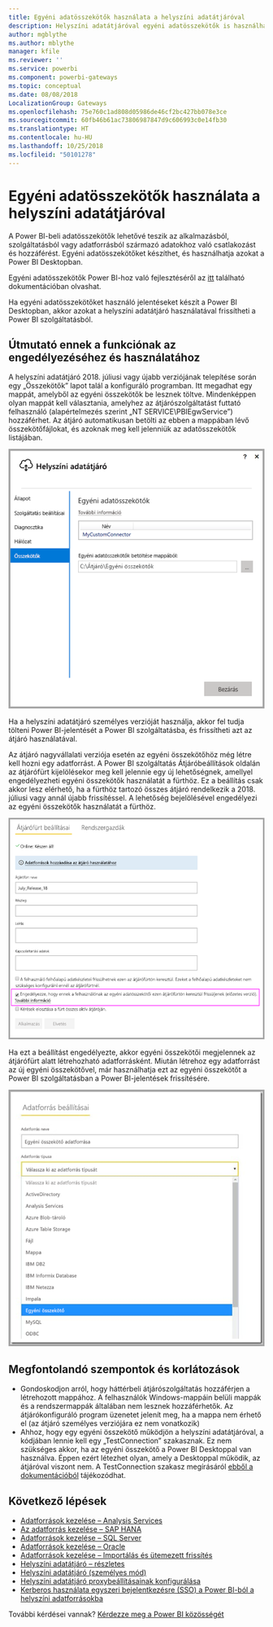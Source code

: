 ```yaml
---
title: Egyéni adatösszekötők használata a helyszíni adatátjáróval
description: Helyszíni adatátjáróval egyéni adatösszekötők is használhatók.
author: mgblythe
ms.author: mblythe
manager: kfile
ms.reviewer: ''
ms.service: powerbi
ms.component: powerbi-gateways
ms.topic: conceptual
ms.date: 08/08/2018
LocalizationGroup: Gateways
ms.openlocfilehash: 75e760c1ad808d05986de46cf2bc427bb078e3ce
ms.sourcegitcommit: 60fb46b61ac73806987847d9c606993c0e14fb30
ms.translationtype: HT
ms.contentlocale: hu-HU
ms.lasthandoff: 10/25/2018
ms.locfileid: "50101278"
---
```

# <a name="use-custom-data-connectors-with-the-on-premises-data-gateway"></a>Egyéni adatösszekötők használata a helyszíni adatátjáróval

A Power BI-beli adatösszekötők lehetővé teszik az alkalmazásból, szolgáltatásból vagy adatforrásból származó adatokhoz való csatlakozást és hozzáférést. Egyéni adatösszekötőket készíthet, és használhatja azokat a Power BI Desktopban.

Egyéni adatösszekötők Power BI-hoz való fejlesztéséről az [itt](http://aka.ms/dataconnectors) található dokumentációban olvashat.

Ha egyéni adatösszekötőket használó jelentéseket készít a Power BI Desktopban, akkor azokat a helyszíni adatátjáró használatával frissítheti a Power BI szolgáltatásból.

## <a name="here-is-a-guide-on-how-to-enable-and-use-this-capability"></a>Útmutató ennek a funkciónak az engedélyezéséhez és használatához

A helyszíni adatátjáró 2018. júliusi vagy újabb verziójának telepítése során egy „Összekötők” lapot talál a konfiguráló programban. Itt megadhat egy mappát, amelyből az egyéni összekötők be lesznek töltve. Mindenképpen olyan mappát kell választania, amelyhez az átjárószolgáltatást futtató felhasználó (alapértelmezés szerint „NT SERVICE\PBIEgwService”) hozzáférhet. Az átjáró automatikusan betölti az ebben a mappában lévő összekötőfájlokat, és azoknak meg kell jelenniük az adatösszekötők listájában.

![Egyéni összekötő, 1. ábra](media/service-gateway-custom-connectors/gateway-onprem-customconnector1.png)

Ha a helyszíni adatátjáró személyes verzióját használja, akkor fel tudja tölteni Power BI-jelentését a Power BI szolgáltatásba, és frissítheti azt az átjáró használatával.

Az átjáró nagyvállalati verziója esetén az egyéni összekötőhöz még létre kell hozni egy adatforrást. A Power BI szolgáltatás Átjáróbeállítások oldalán az átjárófürt kijelölésekor meg kell jelennie egy új lehetőségnek, amellyel engedélyezheti egyéni összekötők használatát a fürthöz. Ez a beállítás csak akkor lesz elérhető, ha a fürthöz tartozó összes átjáró rendelkezik a 2018. júliusi vagy annál újabb frissítéssel. A lehetőség bejelölésével engedélyezi az egyéni összekötők használatát a fürthöz.

![Egyéni összekötő, 2. ábra](media/service-gateway-custom-connectors/gateway-onprem-customconnector2.png)

Ha ezt a beállítást engedélyezte, akkor egyéni összekötői megjelennek az átjárófürt alatt létrehozható adatforrásként. Miután létrehoz egy adatforrást az új egyéni összekötővel, már használhatja ezt az egyéni összekötőt a Power BI szolgáltatásban a Power BI-jelentések frissítésére.

![Egyéni összekötő, 3. ábra](media/service-gateway-custom-connectors/gateway-onprem-customconnector3.png)

## <a name="considerations-and-limitations"></a>Megfontolandó szempontok és korlátozások

* Gondoskodjon arról, hogy háttérbeli átjárószolgáltatás hozzáférjen a létrehozott mappához. A felhasználók Windows-mappáin belüli mappák és a rendszermappák általában nem lesznek hozzáférhetők. Az átjárókonfiguráló program üzenetet jelenít meg, ha a mappa nem érhető el (az átjáró személyes verziójára ez nem vonatkozik)
* Ahhoz, hogy egy egyéni összekötő működjön a helyszíni adatátjáróval, a kódjában lennie kell egy „TestConnection” szakasznak. Ez nem szükséges akkor, ha az egyéni összekötő a Power BI Desktoppal van használva. Éppen ezért létezhet olyan, amely a Desktoppal működik, az átjáróval viszont nem. A TestConnection szakasz megírásáról [ebből a dokumentációból](https://github.com/Microsoft/DataConnectors/blob/master/docs/m-extensions.md#implementing-testconnection-for-gateway-support) tájékozódhat.

## <a name="next-steps"></a>Következő lépések

* [Adatforrások kezelése – Analysis Services](service-gateway-enterprise-manage-ssas.md)  
* [Az adatforrás kezelése – SAP HANA](service-gateway-enterprise-manage-sap.md)  
* [Adatforrások kezelése – SQL Server](service-gateway-enterprise-manage-sql.md)  
* [Adatforrások kezelése – Oracle](service-gateway-onprem-manage-oracle.md)  
* [Adatforrások kezelése – Importálás és ütemezett frissítés](service-gateway-enterprise-manage-scheduled-refresh.md)  
* [Helyszíni adatátjáró – részletes](service-gateway-onprem-indepth.md)  
* [Helyszíni adatátjáró (személyes mód)](service-gateway-personal-mode.md)
* [Helyszíni adatátjáró proxybeállításainak konfigurálása](service-gateway-proxy.md)  
* [Kerberos használata egyszeri bejelentkezésre (SSO) a Power BI-ból a helyszíni adatforrásokba](service-gateway-sso-kerberos.md)  

További kérdései vannak? [Kérdezze meg a Power BI közösségét](http://community.powerbi.com/)
